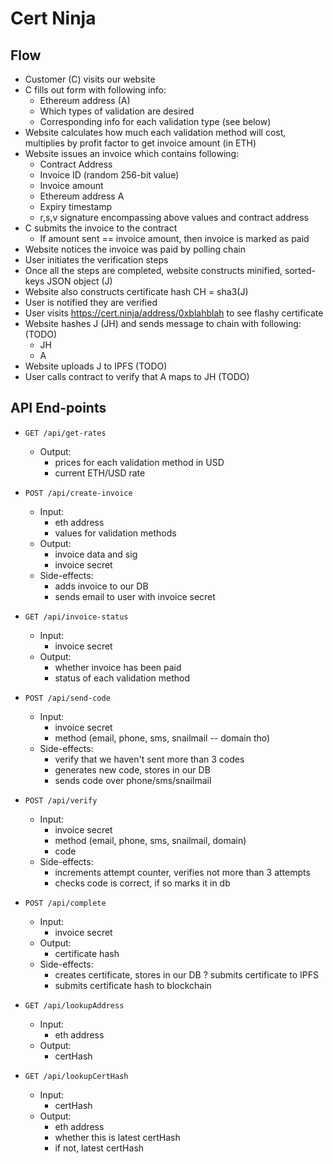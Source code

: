 # Cert Ninja

## Flow

* Customer (C) visits our website
* C fills out form with following info:
  * Ethereum address (A)
  * Which types of validation are desired
  * Corresponding info for each validation type (see below)
* Website calculates how much each validation method will cost, multiplies by profit factor to get invoice amount (in ETH)
* Website issues an invoice which contains following:
  * Contract Address
  * Invoice ID (random 256-bit value)
  * Invoice amount
  * Ethereum address A
  * Expiry timestamp
  * r,s,v signature encompassing above values and contract address
* C submits the invoice to the contract
  * If amount sent == invoice amount, then invoice is marked as paid
* Website notices the invoice was paid by polling chain
* User initiates the verification steps
* Once all the steps are completed, website constructs minified, sorted-keys JSON object (J)
* Website also constructs certificate hash CH = sha3(J)
* User is notified they are verified
* User visits https://cert.ninja/address/0xblahblah to see flashy certificate
* Website hashes J (JH) and sends message to chain with following: (TODO)
  * JH
  * A
* Website uploads J to IPFS (TODO)
* User calls contract to verify that A maps to JH (TODO)



## API End-points

* `GET /api/get-rates`
  * Output:
    * prices for each validation method in USD
    * current ETH/USD rate

* `POST /api/create-invoice`
  * Input:
    * eth address
    * values for validation methods
  * Output:
    * invoice data and sig
    * invoice secret
  * Side-effects:
    * adds invoice to our DB
    * sends email to user with invoice secret

* `GET /api/invoice-status`
  * Input:
    * invoice secret
  * Output:
    * whether invoice has been paid
    * status of each validation method

* `POST /api/send-code`
  * Input:
    * invoice secret
    * method (email, phone, sms, snailmail -- domain tho)
  * Side-effects:
    * verify that we haven't sent more than 3 codes
    * generates new code, stores in our DB
    * sends code over phone/sms/snailmail

* `POST /api/verify`
  * Input:
    * invoice secret
    * method (email, phone, sms, snailmail, domain)
    * code
  * Side-effects:
    * increments attempt counter, verifies not more than 3 attempts
    * checks code is correct, if so marks it in db

* `POST /api/complete`
  * Input:
    * invoice secret
  * Output:
    * certificate hash
  * Side-effects:
    * creates certificate, stores in our DB
    ? submits certificate to IPFS
    * submits certificate hash to blockchain

* `GET /api/lookupAddress`
  * Input:
    * eth address
  * Output:
    * certHash

* `GET /api/lookupCertHash`
  * Input:
    * certHash
  * Output:
    * eth address
    * whether this is latest certHash
    * if not, latest certHash
